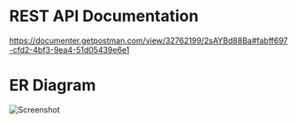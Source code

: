 # REST API Documentation

https://documenter.getpostman.com/view/32762199/2sAYBd88Ba#fabff697-cfd2-4bf3-9ea4-51d05439e6e1


# ER Diagram

![Screenshot](https://i.gyazo.com/0207f90b7df1005f7f9c1c42f72f1e88.png)
